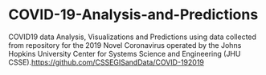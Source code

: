# COVID-19-Analysis-and-Predictions
COVID19 data Analysis, Visualizations and Predictions using data collected from repository for the 2019 Novel Coronavirus operated by the Johns Hopkins University Center for Systems Science and Engineering (JHU CSSE).https://github.com/CSSEGISandData/COVID-192019 
